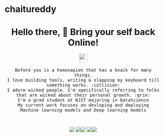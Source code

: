 # chaitureddy
<h1 align="center">Hello there, 👋 Bring your self back Online!</h1>


<p align="center">
  <img src="https://user-images.githubusercontent.com/5679180/79618120-0daffb80-80be-11ea-819e-d2b0fa904d07.gif" width="27px">
  <br><br>
  <samp>
    Before you is a homosapien that has a knack for many things. <br>
    I love building tools, writing & slapping my keyboard till something works. :collision:<br>
    I adore wicked people. I'm specifically referring to folks that are wicked about their personal growth. :grin: 
    <br>I'm a grad student at NJIT majoring in DataScience
    <br>My current work focuses on devloping and deploying
      <br><em>Machine learning models and Deep learning</em> models
    <br><br><br>
  </samp>
</p>

<p align="center">
 <img src="https://github-profile-summary-cards.vercel.app/api/cards/profile-details?username=chaituNeelipalle&theme=default">
<img src = "https://github-profile-summary-cards.vercel.app/api/cards/repos-per-language?username=chaituNeelipalle&theme=default"><img src="https://github-profile-summary-cards.vercel.app/api/cards/most-commit-language?username=chaituNeelipalle&theme=default">
<img src="https://github-profile-summary-cards.vercel.app/api/cards/stats?username=chaituNeelipalle&theme=default"><img src="https://github-profile-summary-cards.vercel.app/api/cards/productive-time?username=chaituNeelipalle&theme=default">
  </p>
